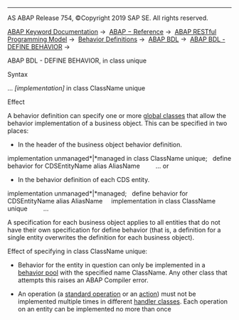   

* * *

AS ABAP Release 754, ©Copyright 2019 SAP SE. All rights reserved.

[ABAP Keyword Documentation](javascript:call_link\('abenabap.htm'\)) →  [ABAP − Reference](javascript:call_link\('abenabap_reference.htm'\)) →  [ABAP RESTful Programming Model](javascript:call_link\('abenrestful_abap_programming.htm'\)) →  [Behavior Definitions](javascript:call_link\('abenabap_behavior_definitions.htm'\)) →  [ABAP BDL](javascript:call_link\('abenabap_bdl.htm'\)) →  [ABAP BDL - DEFINE BEHAVIOR](javascript:call_link\('abenbdl_define_behavior.htm'\)) → 

ABAP BDL - DEFINE BEHAVIOR, in class unique

Syntax

... *\[*implementation*\]* in class ClassName unique

Effect

A behavior definition can specify one or more [global classes](javascript:call_link\('abenrpm_global_class.htm'\)) that allow the behavior implementation of a business object. This can be specified in two places:

-   In the header of the business object behavior definition.

implementation unmanaged*|*managed in class ClassName unique;
  define behavior for CDSEntityName alias AliasName
        ...
or

-   In the behavior definition of each CDS entity.

implementation unmanaged*|*managed;
  define behavior for CDSEntityName alias AliasName
    implementation in class ClassName unique
        ...

A specification for each business object applies to all entities that do not have their own specification for define behavior (that is, a definition for a single entity overwrites the definition for each business object).

Effect of specifying in class ClassName unique:

-   Behavior for the entity in question can only be implemented in a [behavior pool](javascript:call_link\('abenbehavior_pool_glosry.htm'\) "Glossary Entry") with the specified name ClassName. Any other class that attempts this raises an ABAP Compiler error.

-   An operation (a [standard operation](javascript:call_link\('abenbdl_standard_operations.htm'\)) or an [action](javascript:call_link\('abenbdl_action.htm'\))) must not be implemented multiple times in different [handler classes](javascript:call_link\('abenrpm_handler_class.htm'\)). Each operation on an entity can be implemented no more than once